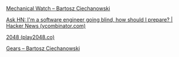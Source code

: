 ---
---
[Mechanical Watch – Bartosz Ciechanowski](https://ciechanow.ski/mechanical-watch/)

[Ask HN: I'm a software engineer going blind, how should I prepare? | Hacker News (ycombinator.com)](https://news.ycombinator.com/item?id=22918980)

[2048 (play2048.co)](https://play2048.co/)

[Gears – Bartosz Ciechanowski](https://ciechanow.ski/gears/)

